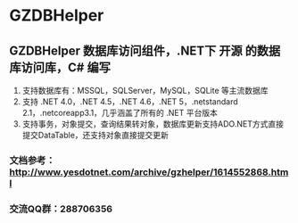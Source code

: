 # GZDBHelper

## GZDBHelper 数据库访问组件，.NET下 开源 的数据库访问库，C# 编写
1. 支持数据库有：MSSQL，SQLServer，MySQL，SQLite 等主流数据库
2. 支持 .NET 4.0，.NET 4.5，.NET 4.6，.NET 5，.netstandard 2.1，.netcoreapp3.1，几乎涵盖了所有的 .NET 平台版本
3. 支持事务，对象提交，查询结果转对象，数据库更新支持ADO.NET方式直接提交DataTable，还支持对象直接提交更新

### 文档参考：http://www.yesdotnet.com/archive/gzhelper/1614552868.html

### 交流QQ群：288706356
